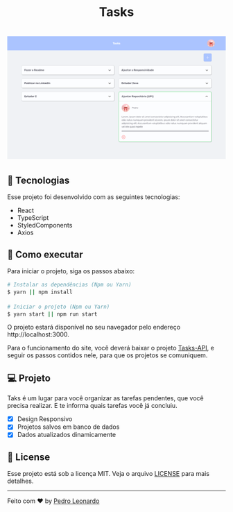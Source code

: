 <h1 align="center">Tasks</h1>


<h1 align="center">
  <img alt="Tasks HomePage" src="./src/assets/images/README.png" />
</h1>

## 🧪 Tecnologias

Esse projeto foi desenvolvido com as seguintes tecnologias:

- React
- TypeScript
- StyledComponents
- Axios

## 🚀 Como executar

Para iniciar o projeto, siga os passos abaixo:

```bash
# Instalar as dependências (Npm ou Yarn)
$ yarn || npm install

# Iniciar o projeto (Npm ou Yarn)
$ yarn start || npm run start
```

O projeto estará disponível no seu navegador pelo endereço http://localhost:3000.

Para o funcionamento do site, você deverá baixar o projeto [Tasks-API](https://github.com/xpedroleonardo/Tasks-API), e seguir os passos contidos nele, para que os projetos se comuniquem.

## 💻 Projeto

Taks é um lugar para você organizar as tarefas pendentes, que você precisa realizar. E te informa quais tarefas você já concluiu.

- [x] Design Responsivo
- [x] Projetos salvos em banco de dados
- [x] Dados atualizados dinamicamente

## 📝 License

Esse projeto está sob a licença MIT. Veja o arquivo [LICENSE](LICENSE) para mais detalhes.

---

Feito com ❤ by [Pedro Leonardo](https://github.com/xpedroleonardo)
